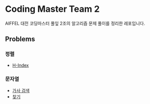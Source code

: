 # Coding Master Team 2
AIFFEL 대전 코딩마스터 풀잎 2조의 알고리즘 문제 풀이를 정리한 레포입니다.

## Problems

### 정렬
- [H-Index](./sorting/programmers_42747)

### 문자열
- [가사 검색](./string/programmers_60060)
- [찾기](./string/baekjoon_1786)
